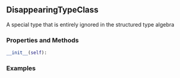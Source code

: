 ## <a id="McUtils.Parsers.StructuredType.DisappearingTypeClass">DisappearingTypeClass</a>
A special type that is entirely ignored in the structured type algebra

### Properties and Methods
```python
__init__(self): 
```

### Examples

